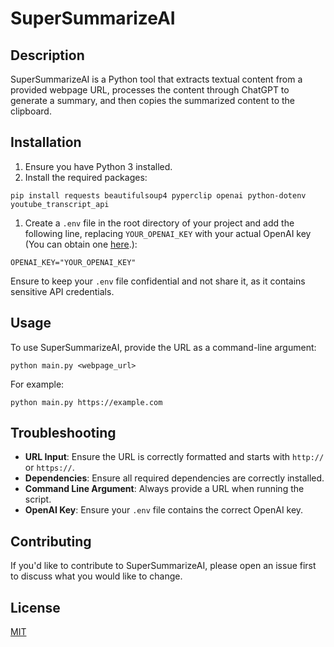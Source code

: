 # SuperSummarizeAI

## Description
SuperSummarizeAI is a Python tool that extracts textual content from a provided webpage URL, processes the content through ChatGPT to generate a summary, and then copies the summarized content to the clipboard.

## Installation

1. Ensure you have Python 3 installed.
2. Install the required packages:
```
pip install requests beautifulsoup4 pyperclip openai python-dotenv youtube_transcript_api
```
1. Create a `.env` file in the root directory of your project and add the following line, replacing `YOUR_OPENAI_KEY` with your actual OpenAI key (You can obtain one [here](https://beta.openai.com/).):
```
OPENAI_KEY="YOUR_OPENAI_KEY"
```
Ensure to keep your `.env` file confidential and not share it, as it contains sensitive API credentials.

## Usage
To use SuperSummarizeAI, provide the URL as a command-line argument:

```
python main.py <webpage_url>
```

For example:
```
python main.py https://example.com
```

## Troubleshooting
- **URL Input**: Ensure the URL is correctly formatted and starts with `http://` or `https://`.
- **Dependencies**: Ensure all required dependencies are correctly installed.
- **Command Line Argument**: Always provide a URL when running the script.
- **OpenAI Key**: Ensure your `.env` file contains the correct OpenAI key.

## Contributing
If you'd like to contribute to SuperSummarizeAI, please open an issue first to discuss what you would like to change.

## License
[MIT](https://choosealicense.com/licenses/mit/)